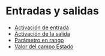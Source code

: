 # Entradas y salidas

- [Activación de entrada](entradas-y-salidas/activacin-de-entrada.md)
- [Activación de la salida](entradas-y-salidas/activacin-de-la-salida.md)
- [Parámetro en rango](entradas-y-salidas/parmetro-en-rango.md)
- [Valor del campo Estado](entradas-y-salidas/valor-del-campo-estado.md)